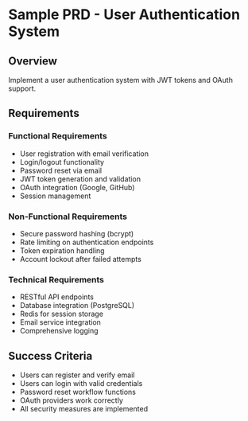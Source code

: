 # Sample PRD - User Authentication System

## Overview
Implement a user authentication system with JWT tokens and OAuth support.

## Requirements

### Functional Requirements
- User registration with email verification
- Login/logout functionality
- Password reset via email
- JWT token generation and validation
- OAuth integration (Google, GitHub)
- Session management

### Non-Functional Requirements
- Secure password hashing (bcrypt)
- Rate limiting on authentication endpoints
- Token expiration handling
- Account lockout after failed attempts

### Technical Requirements
- RESTful API endpoints
- Database integration (PostgreSQL)
- Redis for session storage
- Email service integration
- Comprehensive logging

## Success Criteria
- Users can register and verify email
- Users can login with valid credentials
- Password reset workflow functions
- OAuth providers work correctly
- All security measures are implemented
